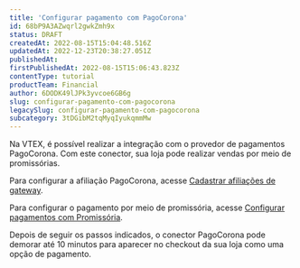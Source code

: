 ```yaml
---
title: 'Configurar pagamento com PagoCorona'
id: 68bP9A3AZwqrl2gwkZmh9x
status: DRAFT
createdAt: 2022-08-15T15:04:48.516Z
updatedAt: 2022-12-23T20:38:27.051Z
publishedAt: 
firstPublishedAt: 2022-08-15T15:06:43.823Z
contentType: tutorial
productTeam: Financial
author: 6DODK49lJPk3yvcoe6GB6g
slug: configurar-pagamento-com-pagocorona
legacySlug: configurar-pagamento-com-pagocorona
subcategory: 3tDGibM2tqMyqIyukqmmMw
---
```


Na VTEX, é possível realizar a integração com o provedor de pagamentos PagoCorona. Com este conector, sua loja pode realizar vendas por meio de promissórias.

Para configurar a afiliação PagoCorona, acesse [Cadastrar afiliações de gateway](https://help.vtex.com/pt/tutorial/afiliacoes-de-gateway--tutorials_444#).

Para configurar o pagamento por meio de promissória, acesse [Configurar pagamentos com Promissória](https://help.vtex.com/pt/tutorial/configurar-pagamentos-com-promissoria#).

Depois de seguir os passos indicados, o conector PagoCorona pode demorar até 10 minutos para aparecer no checkout da sua loja como uma opção de pagamento. 
